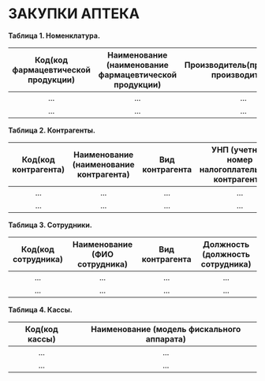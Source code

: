 # ЗАКУПКИ АПТЕКА #

**Таблица 1. Номенклатура.**

|Код(код фармацевтической продукции)|Наименование (наименование фармацевтической продукции)|Производитель(предприятие производитель)|Описание (дополнительное описание)|
|:----------:|:----------:|:-------------:|:-------------:|
| ... | ... | ...|... |
| ... | ... | ...|... |

**Таблица 2. Контрагенты.**

|Код(код контрагента)|Наименование (наименование контрагента)|Вид контрагента |УНП (учетный номер налогоплательщика контрагента)|Адрес (адрес контрагента)|Р/С (расчетный счет контрагента)|
|:----------:|:----------:|:-------------:|:-------------:|:-------------:|:-------------:|
| ... | ... | ...|... |... |... |
| ... | ... | ...|... |... |... |

**Таблица 3. Сотрудники.**

|Код(код сотрудника)|Наименование (ФИО сотрудника)|Вид контрагента |Должность (должность сотрудника)|
|:----------:|:----------:|:-------------:|:-------------:|
| ... | ... | ...|... |
| ... | ... | ...|... |

**Таблица 4. Кассы.**

|Код(код кассы)|Наименование (модель фискального аппарата)|
|:----------:|:----------:|
| ... | ... |
| ... | ... |